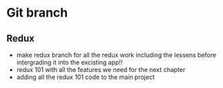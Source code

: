 # Git branch

## Redux
- make redux branch for all the redux work including the lessens before intergrading it into the excisting app!!
- redux 101 with all  the features we need for the next chapter
- adding all the redux 101 code to the main project